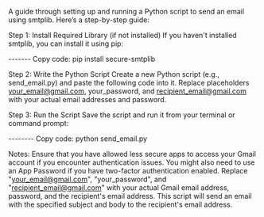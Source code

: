 A guide through setting up and running a Python script to send an email using smtplib. Here’s a step-by-step guide:

Step 1: Install Required Library (if not installed)
If you haven't installed smtplib, you can install it using pip:

-------   Copy code:  pip install secure-smtplib


Step 2: Write the Python Script
Create a new Python script (e.g., send_email.py) and paste the following code into it. Replace placeholders your_email@gmail.com, your_password, and recipient_email@gmail.com with your actual email addresses and password.

Step 3: Run the Script
Save the script and run it from your terminal or command prompt:

--------   Copy code:     python send_email.py



Notes:
Ensure that you have allowed less secure apps to access your Gmail account if you encounter authentication issues. You might also need to use an App Password if you have two-factor authentication enabled.
Replace "your_email@gmail.com", "your_password", and "recipient_email@gmail.com" with your actual Gmail email address, password, and the recipient's email address.
This script will send an email with the specified subject and body to the recipient's email address.
